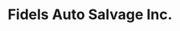 ---
title: "Fidels Auto Salvage Inc."
url: /cedar-creek/fidels-auto-salvage-inc/
shop: car parts
---